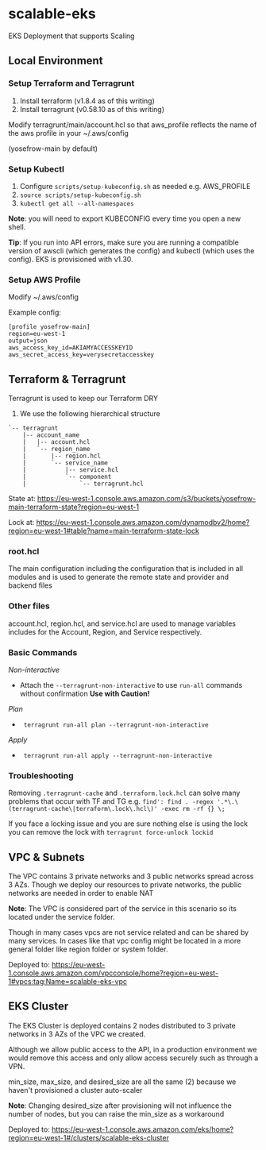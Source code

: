 # scalable-eks

EKS Deployment that supports Scaling

## Local Environment 

### Setup Terraform and Terragrunt

1. Install terraform (v1.8.4 as of this writing)
2. Install terragrunt (v0.58.10 as of this writing)

Modify terragrunt/main/account.hcl so that aws_profile reflects the name of the aws profile in your ~/.aws/config 

(yosefrow-main by default)

### Setup Kubectl

1. Configure `scripts/setup-kubeconfig.sh` as needed e.g. AWS_PROFILE
2. `source scripts/setup-kubeconfig.sh`
3. `kubectl get all --all-namespaces`

**Note**: you will need to export KUBECONFIG every time you open a new shell.

**Tip**: If you run into API errors, make sure you are running a compatible version of awscli (which generates the config) and kubectl (which uses the config). EKS is provisioned with v1.30.

### Setup AWS Profile

Modify ~/.aws/config

Example config:
```
[profile yosefrow-main]
region=eu-west-1
output=json
aws_access_key_id=AKIAMYACCESSKEYID
aws_secret_access_key=verysecretaccesskey
```

## Terraform & Terragrunt

Terragrunt is used to keep our Terraform DRY

1. We use the following hierarchical structure

```
`-- terragrunt
    |-- account_name
    |   |-- account.hcl
    |   `-- region_name
    |       |-- region.hcl
    |       `-- service_name
    |           |-- service.hcl
    |           `-- component
    |               `-- terragrunt.hcl
```

State at: https://eu-west-1.console.aws.amazon.com/s3/buckets/yosefrow-main-terraform-state?region=eu-west-1

Lock at: https://eu-west-1.console.aws.amazon.com/dynamodbv2/home?region=eu-west-1#table?name=main-terraform-state-lock

### root.hcl

The main configuration including the configuration that is included in all modules and is used to generate the remote state and provider and backend files 

### Other files

account.hcl, region.hcl, and service.hcl are used to manage variables includes for the Account, Region, and Service respectively.

### Basic Commands

*Non-interactive*
- Attach the `--terragrunt-non-interactive` to use  `run-all` commands without confirmation **Use with Caution!**

*Plan*
- ` terragrunt run-all plan --terragrunt-non-interactive`

*Apply*
- ` terragrunt run-all apply --terragrunt-non-interactive`

### Troubleshooting

Removing `.terragrunt-cache` and `.terraform.lock.hcl` can solve many problems that occur with TF and TG e.g. `find': find . -regex '.*\.\(terragrunt-cache\|terraform\.lock\.hcl\)' -exec rm -rf {} \;`

If you face a locking issue and you are sure nothing else is using the lock you can remove the lock with `terragrunt force-unlock lockid`

## VPC & Subnets

The VPC contains 3 private networks and 3 public networks spread across 3 AZs. Though we deploy our resources to private networks, the public networks are needed in order to enable NAT

**Note**: The VPC is considered part of the service in this scenario so its located under the service folder. 

Though in many cases vpcs are not service related and can be shared by many services. In cases like that vpc config might be located in a more general folder like region folder or system folder.

Deployed to: https://eu-west-1.console.aws.amazon.com/vpcconsole/home?region=eu-west-1#vpcs:tag:Name=scalable-eks-vpc

## EKS Cluster

The EKS Cluster is deployed contains 2 nodes distributed to 3 private networks in 3 AZs of the VPC we created. 

Although we allow public access to the API, in a production environment we would remove this access and only allow access securely such as through a VPN.

min_size, max_size, and desired_size are all the same (2) because we haven't provisioned a cluster auto-scaler

**Note**: Changing desired_size after provisioning will not influence the number of nodes, but you can raise the min_size as a workaround

Deployed to: https://eu-west-1.console.aws.amazon.com/eks/home?region=eu-west-1#/clusters/scalable-eks-cluster